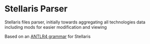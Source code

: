 # Stellaris Parser


Stellaris files parser, initially towards aggregating all technologies data including mods for easier modification and viewing 

Based on an [ANTLR4 grammar](https://github.com/antlr/grammars-v4/tree/master/stellaris) for Stellaris 
